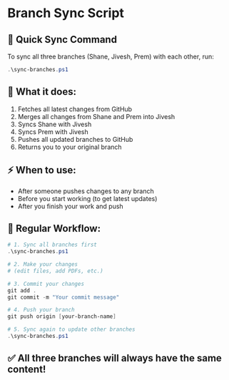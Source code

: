 # Branch Sync Script

## 🚀 Quick Sync Command

To sync all three branches (Shane, Jivesh, Prem) with each other, run:

```powershell
.\sync-branches.ps1
```

## 📝 What it does:

1. Fetches all latest changes from GitHub
2. Merges all changes from Shane and Prem into Jivesh
3. Syncs Shane with Jivesh
4. Syncs Prem with Jivesh
5. Pushes all updated branches to GitHub
6. Returns you to your original branch

## ⚡ When to use:

- After someone pushes changes to any branch
- Before you start working (to get latest updates)
- After you finish your work and push

## 🔄 Regular Workflow:

```powershell
# 1. Sync all branches first
.\sync-branches.ps1

# 2. Make your changes
# (edit files, add PDFs, etc.)

# 3. Commit your changes
git add .
git commit -m "Your commit message"

# 4. Push your branch
git push origin [your-branch-name]

# 5. Sync again to update other branches
.\sync-branches.ps1
```

## ✅ All three branches will always have the same content!
